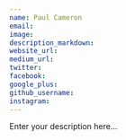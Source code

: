 ```yaml
---
name: Paul Cameron
email:
image:
description_markdown:
website_url:
medium_url:
twitter:
facebook:
google_plus:
github_username:
instagram:
---
```


Enter your description here...

